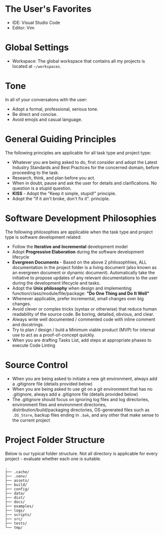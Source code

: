 # The User's Favorites
- IDE: Visual Studio Code
- Editor: Vim

# Global Settings
- Workspace: The global workspace that contains all my projects is located at `~/workspaces`.

# Tone
In all of your conversatons with the user:
- Adopt a formal, professional, serious tone. 
- Be direct and concise.
- Avoid emojis and casual language.
<!-- - Omit conversational filler.-->

# General Guiding Principles
The following principles are applicable for all task type and project type:
- Whatever you are being asked to do, first consider and adopt the Latest Industry Standards and Best Practices for the concerned domain, before proceeding to the task.
- Research, think, and plan before you act.
- When in doubt, pause and ask the user for details and clarifications. No question is a stupid question.
- **KISS** - Adopt the "Keep it simple, stupid!" principle.
- Adopt the "If it ain't broke, don't fix it". principle.

# Software Development Philosophies
The following philosophies are applicable when the task type and project type is software development related:
- Follow the **Iterative and Incremental** development model
- Adopt **Progressive Elaboration** during the software development lifecycle
- **Evergreen Documents** - Based on the above 2 philosophhies, ALL documentation in the project folder is a living document (also known as an evergreen document or dynamic document). Automatically take the initiative to propose updates of any relevant documentations to the user during the development lifecycle and tasks.
- Adopt the **Unix philosophy** when design and implementing function/class/module/file/package: **"Do One Thing and Do It Well"**
- Whenever applicable, prefer incremental, small changes over big changes.
- Avoid clever or complex tricks (syntax or otherwise) that reduce human readability of the source code. Be boring, detailed, obvious, and clear.
- Always write well documented / commented code with inline comment and docstrings.
- Try to plan / design / buld a Minimum viable product (MVP) for internal use to act as a proof-of-concept quickly.
- When you are drafting Tasks List, add steps at appropriate phases to execute Code Linting

# Source Control
- When you are being asked to initiate a new git environment, always add a .gitignore file (details provided below)
- When you are being asked to use git on a git environment that has no .gitignore, always add a .gitignore file (details provided below)
- The .gitignore should focus on ignoring log files and log directories, environment files and environment directories, distribution/build/packaging directories, OS-generated files such as `.DS_Store`, backup files ending in `.bak`, and any other that make sense to the current project

# Project Folder Structure
Below is our typical folder structure. Not all directory is applicable for every project - evaluate whether each one is suitable.
```
.
├── .cache/ 
├── .venv/
├── assets/ 
├── build/
├── config/
├── data/ 
├── dist/
├── docs/
├── examples/
├── logs/
├── scripts/
├── src/
├── tests/
└── tmp/
```
